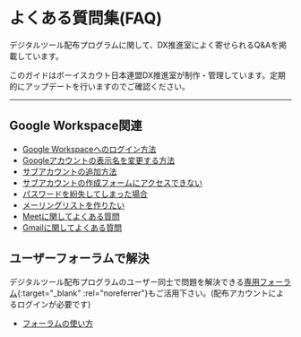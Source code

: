 # よくある質問集(FAQ)

デジタルツール配布プログラムに関して、DX推進室によく寄せられるQ&Aを掲載しています。

このガイドはボーイスカウト日本連盟DX推進室が制作・管理しています。定期的にアップデートを行いますのでご確認ください。

-------

## Google Workspace関連
- [Google Workspaceへのログイン方法](../google_workspace/how_to_login/index.md)
- [Googleアカウントの表示名を変更する方法](google_workspace/how_to_change_name/index.md)
- [サブアカウントの追加方法](google_workspace/create_sub_accounts/index.md)
- [サブアカウントの作成フォームにアクセスできない](google_workspace/cannot_access_sub_account_form/index.md)
- [パスワードを紛失してしまった場合](google_workspace/password_recovery/index.md)
- [メーリングリストを作りたい](google_workspace/how_to_create_ml/index.md)
- [Meetに関してよくある質問](meet/)
- [Gmailに関してよくある質問](gmail/)

## ユーザーフォーラムで解決
デジタルツール配布プログラムのユーザー同士で問題を解決できる[専用フォーラム](https://groups.google.com/u/2/a/meet.scout.jp/g/users-group){:target="_blank" :rel="noreferrer"}もご活用下さい。(配布アカウントによるログインが必要です)

- [フォーラムの使い方](../group/HowtoUseUserForum/)

<!-- ## その他のツール -->
<!-- - Zoomに関してよくある質問 -->